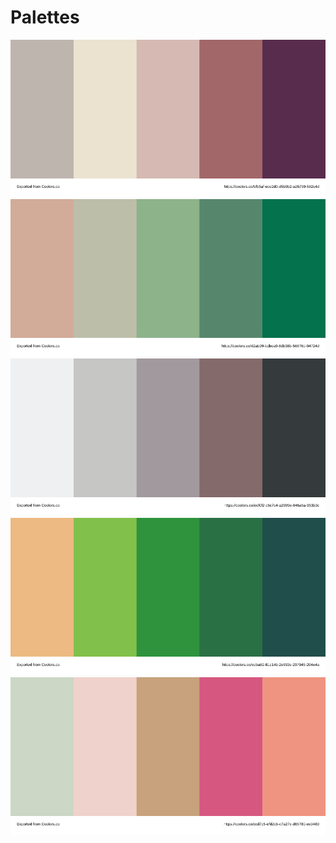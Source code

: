 # Palettes







[![palette](img/palette.svg)](https://coolors.co/bfb5af-ece2d0-d5b9b2-a26769-582c4d)
[![palette1](img/palette(1).svg)](https://coolors.co/d2ab99-bdbea9-8db38b-56876d-04724d)
[![palette2](img/palette(2).svg)](https://coolors.co/eef0f2-c6c7c4-a2999e-846a6a-353b3c)
[![palette3](img/palette(3).svg)](https://coolors.co/ecba82-81c14b-2e933c-297045-204e4a)
[![palette4](img/palette(4).svg)](https://coolors.co/ccd7c5-efd2cb-c7a27c-d65780-ee9480)
